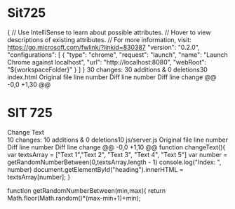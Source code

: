 # Sit725
{
// Use IntelliSense to learn about possible attributes.
    // Hover to view descriptions of existing attributes.
    // For more information, visit: https://go.microsoft.com/fwlink/?linkid=830387
    "version": "0.2.0",
    "configurations": [
        {
            "type": "chrome",
            "request": "launch",
            "name": "Launch Chrome against localhost",
            "url": "http://localhost:8080",
            "webRoot": "${workspaceFolder}"
        }
    ]
}
 30 changes: 30 additions & 0 deletions30  
index.html
Original file line number	Diff line number	Diff line change
@@ -0,0 +1,30 @@
<!doctype html>
<html lang="en">
<head>
<meta charset="utf-8">
<meta name="viewport" content="width=device-width, initial-scale=1">
<title>SIT 725 Prac 1</title>
<meta name="description" content="basic template for SIT 725 Prac 1">
<meta name="author" content="SitePoint">
<meta property="og:title" content="SIT 725 Prac 1">
<meta property="og:type" content="website">
<meta property="og:description" content="basic template for SIT 725 Prac 1">
<!-- Compiled and minified CSS -->
<link rel="stylesheet" href="https://cdnjs.cloudflare.com/ajax/libs/materialize/1.0.0/css/materialize.min.css">
</head>
<body>
<div class="container">
<div class="row">
<div class="col s12">
<h1 id="heading" class="center-align">SIT 725</h1>
</div>
<div class="col s12 center-align">
<a class="waves-effect waves-light btn" onclick="changeText()">Change Text</a>
</div>
</div>
</div>
<!-- Compiled and minified JavaScript -->
<script src="https://cdnjs.cloudflare.com/ajax/libs/materialize/1.0.0/js/materialize.min.js"></script>
<script src="js/server.js"></script>
</body>
</html>
 10 changes: 10 additions & 0 deletions10  
js/server.js
Original file line number	Diff line number	Diff line change
@@ -0,0 +1,10 @@
function changeText(){
    var textsArray = ["Text 1","Text 2", "Text 3", "Text 4", "Text 5"]
    var number = getRandomNumberBetween(0,textsArray.length - 1)
    console.log("Index: ", number)
    document.getElementById("heading").innerHTML = textsArray[number];
}

function getRandomNumberBetween(min,max){
        return Math.floor(Math.random()*(max-min+1)+min);
